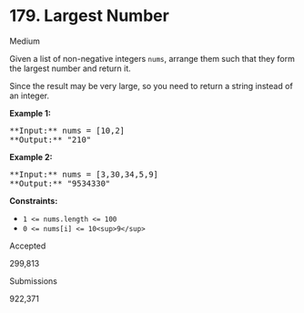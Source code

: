 # 179. Largest Number

Medium

Given a list of non-negative integers `nums`, arrange them such that they form the largest number and return it.

Since the result may be very large, so you need to return a string instead of an integer.

**Example 1:**

<pre>
**Input:** nums = [10,2]
**Output:** "210"
</pre>

**Example 2:**

<pre>
**Input:** nums = [3,30,34,5,9]
**Output:** "9534330"
</pre>

**Constraints:**

* `1 <= nums.length <= 100`
* `0 <= nums[i] <= 10<sup>9</sup>`

Accepted

299,813

Submissions

922,371
